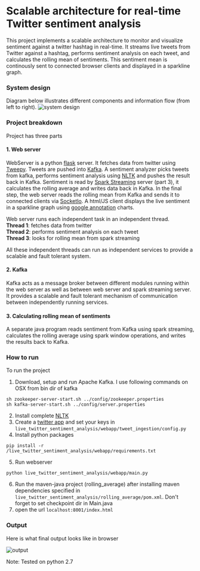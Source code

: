 # Scalable architecture for real-time Twitter sentiment analysis
This project implements a scalable architecture to monitor and visualize sentiment against a twitter hashtag in real-time. It streams live tweets from Twitter against a hashtag, performs sentiment analysis on each tweet, and calculates the rolling mean of sentiments. This sentiment mean is continously sent to connected browser clients and displayed in a sparkline graph. 

### System design
Diagram below illustrates different components and information flow (from left to right).
![system design](https://user-images.githubusercontent.com/1760859/28226668-6bc5ce04-68f0-11e7-864f-529340a08d59.png)

### Project breakdown
Project has three parts

#### 1. Web server
WebServer is a python [flask](http://flask.pocoo.org/) server. It fetches data from twitter using [Tweepy](http://www.tweepy.org/). Tweets are pushed into [Kafka](https://kafka.apache.org/). A sentiment analyzer picks tweets from kafka, performs sentiment analysis using [NLTK](http://www.nltk.org/_modules/nltk/sentiment/vader.html) and pushes the result back in Kafka. Sentiment is read by [Spark Streaming](https://spark.apache.org/streaming/) server (part 3), it calculates the rolling average and writes data back in Kafka. In the final step, the web server reads the rolling mean from Kafka and sends it to connected clients via [SocketIo](https://socket.io/). A html/JS client displays the live sentiment in a sparkline graph using [google annotation](https://developers.google.com/chart/interactive/docs/gallery/annotationchart) charts. 

Web server runs each independent task in an independent thread.<br>
**Thread 1**: fetches data from twitter<br>
**Thread 2**: performs sentiment analysis on each tweet<br>
**Thread 3**: looks for rolling mean from spark streaming<br>

All these independent threads can run as independent services to provide a scalable and fault tolerant system. 

#### 2. Kafka
Kafka acts as a message broker between different modules running within the web server as well as between web server and spark streaming server. It provides a scalable and fault tolerant mechanism of communication between independently running services.  

#### 3. Calculating rolling mean of sentiments

A separate java program reads sentiment from Kafka using spark streaming, calculates the rolling average using spark window operations, and writes the results back to Kafka. 

### How to run
To run the project
1. Download, setup and run Apache Kafka. I use following commands on OSX from bin dir of kafka
```
sh zookeeper-server-start.sh ../config/zookeeper.properties
sh kafka-server-start.sh ../config/server.properties
```
2. Install complete [NLTK](http://www.nltk.org/install.html)
3. Create a [twitter app](https://apps.twitter.com/) and set your keys in<br> `live_twitter_sentiment_analysis/webapp/tweet_ingestion/config.py`
4. Install python packages
```
pip install -r /live_twitter_sentiment_analysis/webapp/requirements.txt
```
5. Run webserver
```
python live_twitter_sentiment_analysis/webapp/main.py
```
6. Run the maven-java project (rolling_average) after installing maven dependencies specified in `live_twitter_sentiment_analysis/rolling_average/pom.xml`. Don't forget to set checkpoint dir in Main.java
7. open the url `localhost:8001/index.html`
### Output
Here is what final output looks like in browser

![output](https://user-images.githubusercontent.com/1760859/28225813-51a955fc-68ed-11e7-8fc7-40f5a5022ac5.png)

Note: Tested on python 2.7
